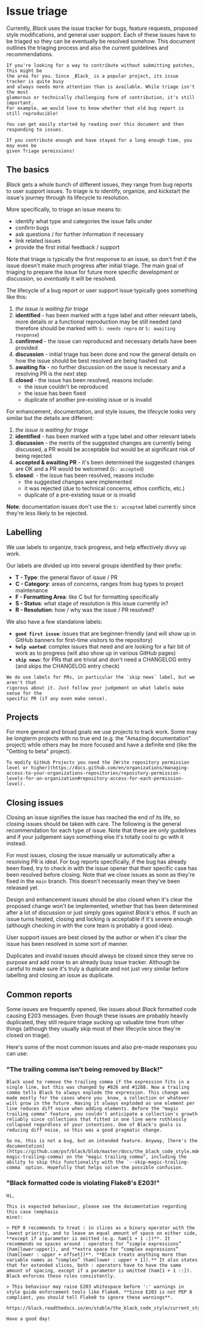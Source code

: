 # Issue triage 
 
Currently, _Black_ uses the issue tracker for bugs, feature requests, proposed style 
modifications, and general user support. Each of these issues have to be triaged so they 
can be eventually be resolved somehow. This document outlines the triaging process and 
also the current guidelines and recommendations. 
 
```{tip} 
If you're looking for a way to contribute without submitting patches, this might be 
the area for you. Since _Black_ is a popular project, its issue tracker is quite busy 
and always needs more attention than is available. While triage isn't the most 
glamorous or technically challenging form of contribution, it's still important. 
For example, we would love to know whether that old bug report is still reproducible! 
 
You can get easily started by reading over this document and then responding to issues. 
 
If you contribute enough and have stayed for a long enough time, you may even be 
given Triage permissions! 
``` 
 
## The basics 
 
_Black_ gets a whole bunch of different issues, they range from bug reports to user 
support issues. To triage is to identify, organize, and kickstart the issue's journey 
through its lifecycle to resolution. 
 
More specifically, to triage an issue means to: 
 
- identify what type and categories the issue falls under 
- confirm bugs 
- ask questions / for further information if necessary 
- link related issues 
- provide the first initial feedback / support 
 
Note that triage is typically the first response to an issue, so don't fret if the issue 
doesn't make much progress after initial triage. The main goal of triaging to prepare 
the issue for future more specific development or discussion, so _eventually_ it will be 
resolved. 
 
The lifecycle of a bug report or user support issue typically goes something like this: 
 
1. _the issue is waiting for triage_ 
2. **identified** - has been marked with a type label and other relevant labels, more 
   details or a functional reproduction may be still needed (and therefore should be 
   marked with `S: needs repro` or `S: awaiting response`) 
3. **confirmed** - the issue can reproduced and necessary details have been provided 
4. **discussion** - initial triage has been done and now the general details on how the 
   issue should be best resolved are being hashed out 
5. **awaiting fix** - no further discussion on the issue is necessary and a resolving PR 
   is the next step 
6. **closed** - the issue has been resolved, reasons include: 
   - the issue couldn't be reproduced 
   - the issue has been fixed 
   - duplicate of another pre-existing issue or is invalid 
 
For enhancement, documentation, and style issues, the lifecycle looks very similar but 
the details are different: 
 
1. _the issue is waiting for triage_ 
2. **identified** - has been marked with a type label and other relevant labels 
3. **discussion** - the merits of the suggested changes are currently being discussed, a 
   PR would be acceptable but would be at significant risk of being rejected 
4. **accepted & awaiting PR** - it's been determined the suggested changes are OK and a 
   PR would be welcomed (`S: accepted`) 
5. **closed**: - the issue has been resolved, reasons include: 
   - the suggested changes were implemented 
   - it was rejected (due to technical concerns, ethos conflicts, etc.) 
   - duplicate of a pre-existing issue or is invalid 
 
**Note**: documentation issues don't use the `S: accepted` label currently since they're 
less likely to be rejected. 
 
## Labelling 
 
We use labels to organize, track progress, and help effectively divvy up work. 
 
Our labels are divided up into several groups identified by their prefix: 
 
- **T - Type**: the general flavor of issue / PR 
- **C - Category**: areas of concerns, ranges from bug types to project maintenance 
- **F - Formatting Area**: like C but for formatting specifically 
- **S - Status**: what stage of resolution is this issue currently in? 
- **R - Resolution**: how / why was the issue / PR resolved? 
 
We also have a few standalone labels: 
 
- **`good first issue`**: issues that are beginner-friendly (and will show up in GitHub 
  banners for first-time visitors to the repository) 
- **`help wanted`**: complex issues that need and are looking for a fair bit of work as 
  to progress (will also show up in various GitHub pages) 
- **`skip news`**: for PRs that are trivial and don't need a CHANGELOG entry (and skips 
  the CHANGELOG entry check) 
 
```{note} 
We do use labels for PRs, in particular the `skip news` label, but we aren't that 
rigorous about it. Just follow your judgement on what labels make sense for the 
specific PR (if any even make sense). 
``` 
 
## Projects 
 
For more general and broad goals we use projects to track work. Some may be longterm 
projects with no true end (e.g. the "Amazing documentation" project) while others may be 
more focused and have a definite end (like the "Getting to beta" project). 
 
```{note} 
To modify GitHub Projects you need the [Write repository permission level or higher](https://docs.github.com/en/organizations/managing-access-to-your-organizations-repositories/repository-permission-levels-for-an-organization#repository-access-for-each-permission-level). 
``` 
 
## Closing issues 
 
Closing an issue signifies the issue has reached the end of its life, so closing issues 
should be taken with care. The following is the general recommendation for each type of 
issue. Note that these are only guidelines and if your judgement says something else 
it's totally cool to go with it instead. 
 
For most issues, closing the issue manually or automatically after a resolving PR is 
ideal. For bug reports specifically, if the bug has already been fixed, try to check in 
with the issue opener that their specific case has been resolved before closing. Note 
that we close issues as soon as they're fixed in the `main` branch. This doesn't 
necessarily mean they've been released yet. 
 
Design and enhancement issues should be also closed when it's clear the proposed change 
won't be implemented, whether that has been determined after a lot of discussion or just 
simply goes against _Black_'s ethos. If such an issue turns heated, closing and locking 
is acceptable if it's severe enough (although checking in with the core team is probably 
a good idea). 
 
User support issues are best closed by the author or when it's clear the issue has been 
resolved in some sort of manner. 
 
Duplicates and invalid issues should always be closed since they serve no purpose and 
add noise to an already busy issue tracker. Although be careful to make sure it's truly 
a duplicate and not just very similar before labelling and closing an issue as 
duplicate. 
 
## Common reports 
 
Some issues are frequently opened, like issues about _Black_ formatted code causing E203 
messages. Even though these issues are probably heavily duplicated, they still require 
triage sucking up valuable time from other things (although they usually skip most of 
their lifecycle since they're closed on triage). 
 
Here's some of the most common issues and also pre-made responses you can use: 
 
### "The trailing comma isn't being removed by Black!" 
 
```text 
Black used to remove the trailing comma if the expression fits in a single line, but this was changed by #826 and #1288. Now a trailing comma tells Black to always explode the expression. This change was made mostly for the cases where you _know_ a collection or whatever will grow in the future. Having it always exploded as one element per line reduces diff noise when adding elements. Before the "magic trailing comma" feature, you couldn't anticipate a collection's growth reliably since collections that fitted in one line were ruthlessly collapsed regardless of your intentions. One of Black's goals is reducing diff noise, so this was a good pragmatic change. 
 
So no, this is not a bug, but an intended feature. Anyway, [here's the documentation](https://github.com/psf/black/blob/master/docs/the_black_code_style.md#the-magic-trailing-comma) on the "magic trailing comma", including the ability to skip this functionality with the `--skip-magic-trailing-comma` option. Hopefully that helps solve the possible confusion. 
``` 
 
### "Black formatted code is violating Flake8's E203!" 
 
```text 
Hi, 
 
This is expected behaviour, please see the documentation regarding this case (emphasis 
mine): 
 
> PEP 8 recommends to treat : in slices as a binary operator with the lowest priority, and to leave an equal amount of space on either side, **except if a parameter is omitted (e.g. ham[1 + 1 :])**. It recommends no spaces around : operators for “simple expressions” (ham[lower:upper]), and **extra space for “complex expressions” (ham[lower : upper + offset])**. **Black treats anything more than variable names as “complex” (ham[lower : upper + 1]).** It also states that for extended slices, both : operators have to have the same amount of spacing, except if a parameter is omitted (ham[1 + 1 ::]). Black enforces these rules consistently. 
 
> This behaviour may raise E203 whitespace before ':' warnings in style guide enforcement tools like Flake8. **Since E203 is not PEP 8 compliant, you should tell Flake8 to ignore these warnings**. 
 
https://black.readthedocs.io/en/stable/the_black_code_style/current_style.html#slices 
 
Have a good day! 
``` 
                                                                                                                                                                                                                                                                                                                                               